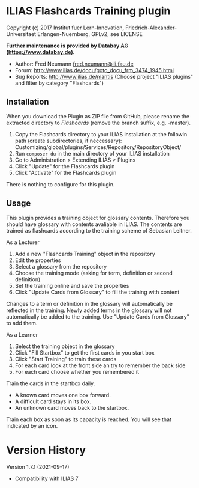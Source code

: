 ILIAS Flashcards Training plugin
================================

Copyright (c) 2017 Institut fuer Lern-Innovation, Friedrich-Alexander-Universitaet Erlangen-Nuernberg, GPLv2, see LICENSE

**Further maintenance is provided by Databay AG (https://www.databay.de).**

- Author:   Fred Neumann <fred.neumann@ili.fau.de>
- Forum: http://www.ilias.de/docu/goto_docu_frm_3474_1945.html
- Bug Reports: http://www.ilias.de/mantis (Choose project "ILIAS plugins" and filter by category "Flashcards")

Installation
------------
When you download the Plugin as ZIP file from GitHub, please rename the extracted directory to *Flashcards*
(remove the branch suffix, e.g. -master).

1. Copy the Flashcards directory to your ILIAS installation at the followin path (create subdirectories, if neccessary):
Customizing/global/plugins/Services/Repository/RepositoryObject/
2. Run `composer du` in the main directory of your ILIAS installation
3. Go to Administration > Extending ILIAS > Plugins
4. Click "Update" for the Flashcards plugin
5. Click "Activate" for the Flashcards plugin

There is nothing to configure for this plugin.

Usage
-----
This plugin provides a training object for glossary contents.
Therefore you should have glossary with contents avaliable in ILIAS. 
The contents are trained as flashcards according to the training scheme of Sebasian Leitner.

As a Lecturer

1. Add a new "Flashcards Training" object in the repository
2. Edit the properties 
3. Select a glossary from the repository
4. Choose the training mode (asking for term, definition or second definition)
5. Set the training online and save the properties
6. Click "Update Cards from Glossary" to fill the training with content

Changes to a term or definition in the glossary will automatically be reflected in the training.
Newly added terms in the glossary will not automatically be added to the training.
Use "Update Cards from Glossary" to add them.

As a Learner

1. Select the training object in the glossary
2. Click "Fill Startbox" to get the first cards in you start box
3. Click "Start Training" to train these cards
4. For each card look at the front side an try to remember the back side
5. For each card choose whether you remembered it

Train the cards in the startbox daily.

* A known card moves one box forward.
* A difficult card stays in its box.
* An unknown card moves back to the startbox.

Train each box as soon as its capacity is reached. You will see that indicated by an icon.

Version History
===============

Version 1.7.1 (2021-09-17)
* Compatibility with ILIAS 7
